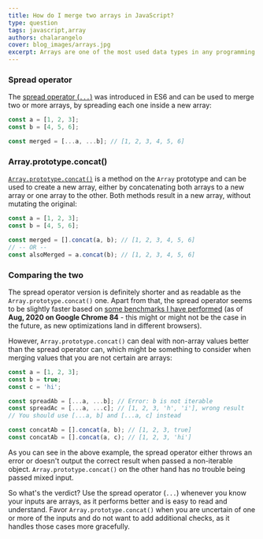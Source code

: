 ```yaml
---
title: How do I merge two arrays in JavaScript?
type: question
tags: javascript,array
authors: chalarangelo
cover: blog_images/arrays.jpg
excerpt: Arrays are one of the most used data types in any programming language. Learn how to merge two arrays in JavaScript with this short guide.
---
```


### Spread operator

The [spread operator (`...`)](https://developer.mozilla.org/en-US/docs/Web/JavaScript/Reference/Operators/Spread_syntax) was introduced in ES6 and can be used to merge two or more arrays, by spreading each one inside a new array:

```js
const a = [1, 2, 3];
const b = [4, 5, 6];

const merged = [...a, ...b]; // [1, 2, 3, 4, 5, 6]
```

### Array.prototype.concat()

[`Array.prototype.concat()`](https://developer.mozilla.org/en-US/docs/Web/JavaScript/Reference/Global_Objects/Array/concat) is a method on the `Array` prototype and can be used to create a new array, either by concatenating both arrays to a new array or one array to the other. Both methods result in a new array, without mutating the original:

```js
const a = [1, 2, 3];
const b = [4, 5, 6];

const merged = [].concat(a, b); // [1, 2, 3, 4, 5, 6]
// -- OR --
const alsoMerged = a.concat(b); // [1, 2, 3, 4, 5, 6]
```

### Comparing the two

The spread operator version is definitely shorter and as readable as the `Array.prototype.concat()` one. Apart from that, the spread operator seems to be slightly faster based on [some benchmarks I have performed](https://jsben.ch/9txyg) (as of **Aug, 2020 on Google Chrome 84** - this might or might not be the case in the future, as new optimizations land in different browsers).

However, `Array.prototype.concat()` can deal with non-array values better than the spread operator can, which might be something to consider when merging values that you are not certain are arrays:

```js
const a = [1, 2, 3];
const b = true;
const c = 'hi';

const spreadAb = [...a, ...b]; // Error: b is not iterable
const spreadAc = [...a, ...c]; // [1, 2, 3, 'h', 'i'], wrong result
// You should use [...a, b] and [...a, c] instead

const concatAb = [].concat(a, b); // [1, 2, 3, true]
const concatAb = [].concat(a, c); // [1, 2, 3, 'hi']
```

As you can see in the above example, the spread operator either throws an error or doesn't output the correct result when passed a non-iterable object. `Array.prototype.concat()` on the other hand has no trouble being passed mixed input.

So what's the verdict? Use the spread operator (`...`) whenever you know your inputs are arrays, as it performs better and is easy to read and understand. Favor `Array.prototype.concat()` when you are uncertain of one or more of the inputs and do not want to add additional checks, as it handles those cases more gracefully.
